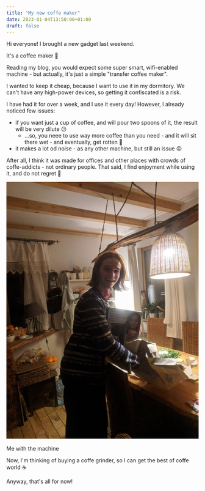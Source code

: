```yaml
---
title: "My new coffe maker"
date: 2023-01-04T13:50:00+01:00
draft: false
---
```


Hi everyone!
I brought a new gadget last weekend. 

It's a coffee maker 🎉

Reading my blog, you would expect some super smart, wifi-enabled machine - but actually, it's just a simple "transfer coffee maker".

I wanted to keep it cheap, because I want to use it in my dormitory. We can't have any high-power devices, so getting it confiscated is a risk.

I have had it for over a week, and I use it every day! However, I already noticed few issues:
- if you want just a cup of coffee, and will pour two spoons of it, the result will be very dilute 😕
   - ...so, you neee to use way more coffee than you need - and it will sit there wet - and eventually, get rotten 🤮
- it makes a lot od noise - as any other machine, but still an issue 😖

After all, I think it was made for offices and other places with crowds of coffe-addicts - not ordinary people. That said, I find enjoyment while using it, and do not regret 🥰


![Me with my coffe maker](me-with-malwina.jpg)

Me with the machine

Now, I'm thinking of buying a coffe grinder, so I can get the best of coffe world ☕

Anyway, that's all for now!
